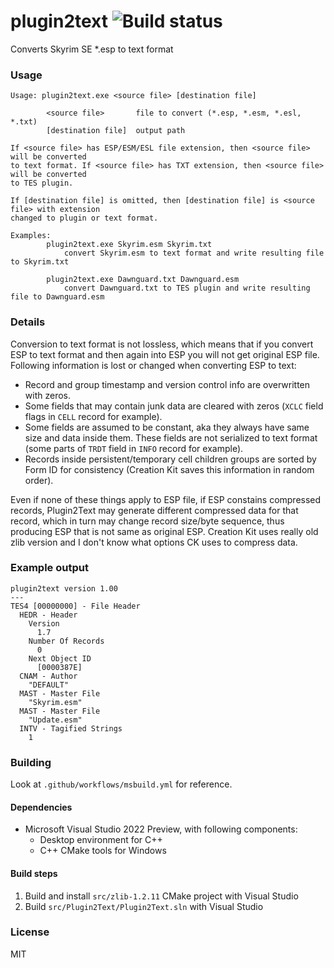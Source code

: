 # plugin2text ![Build status](https://github.com/miere43/plugin2text/actions/workflows/msbuild.yml/badge.svg)
Converts Skyrim SE *.esp to text format 

### Usage
```
Usage: plugin2text.exe <source file> [destination file]
        
        <source file>       file to convert (*.esp, *.esm, *.esl, *.txt)
        [destination file]  output path
        
If <source file> has ESP/ESM/ESL file extension, then <source file> will be converted
to text format. If <source file> has TXT extension, then <source file> will be converted
to TES plugin.
        
If [destination file] is omitted, then [destination file] is <source file> with extension
changed to plugin or text format.
        
Examples:
        plugin2text.exe Skyrim.esm Skyrim.txt
            convert Skyrim.esm to text format and write resulting file to Skyrim.txt
        
        plugin2text.exe Dawnguard.txt Dawnguard.esm
            convert Dawnguard.txt to TES plugin and write resulting file to Dawnguard.esm
```

### Details
Conversion to text format is not lossless, which means that if you convert ESP to text format and then again into ESP you will not get original ESP file.
Following information is lost or changed when converting ESP to text:

* Record and group timestamp and version control info are overwritten with zeros.
* Some fields that may contain junk data are cleared with zeros (`XCLC` field flags in `CELL` record for example).
* Some fields are assumed to be constant, aka they always have same size and data inside them. These fields are not serialized to text format (some parts of `TRDT` field in `INFO` record for example).
* Records inside persistent/temporary cell children groups are sorted by Form ID for consistency (Creation Kit saves this information in random order).

Even if none of these things apply to ESP file, if ESP constains compressed records, Plugin2Text may generate different compressed data for that record, 
which in turn may change record size/byte sequence, thus producing ESP that is not same as original ESP. Creation Kit uses really old zlib version and
I don't know what options CK uses to compress data.

### Example output
```
plugin2text version 1.00
---
TES4 [00000000] - File Header
  HEDR - Header
    Version
      1.7
    Number Of Records
      0
    Next Object ID
      [0000387E]
  CNAM - Author
    "DEFAULT"
  MAST - Master File
    "Skyrim.esm"
  MAST - Master File
    "Update.esm"
  INTV - Tagified Strings
    1
```

### Building
Look at `.github/workflows/msbuild.yml` for reference.

#### Dependencies
* Microsoft Visual Studio 2022 Preview, with following components:
    * Desktop environment for C++
    * C++ CMake tools for Windows

#### Build steps
1. Build and install `src/zlib-1.2.11` CMake project with Visual Studio
2. Build `src/Plugin2Text/Plugin2Text.sln` with Visual Studio

### License
MIT